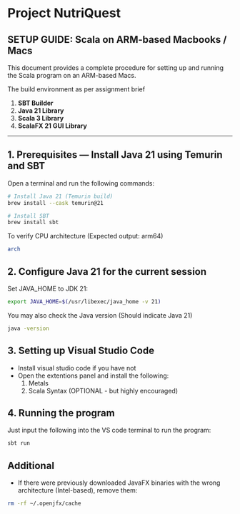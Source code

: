 # Project NutriQuest

## SETUP GUIDE: Scala on ARM-based Macbooks / Macs

This document provides a complete procedure for setting up and running the Scala program on an ARM-based Macs.

The build environment as per assignment brief

1. **SBT Builder**
2. **Java 21 Library**
3. **Scala 3 Library**
4. **ScalaFX 21 GUI Library**

---

## 1. Prerequisites — Install Java 21 using Temurin and SBT

Open a terminal and run the following commands:

```bash
# Install Java 21 (Temurin build)
brew install --cask temurin@21
```

```bash
# Install SBT
brew install sbt
```

To verify CPU architecture (Expected output: arm64)

```bash
arch
```

## 2. Configure Java 21 for the current session

Set JAVA_HOME to JDK 21:

```bash
export JAVA_HOME=$(/usr/libexec/java_home -v 21)
```

You may also check the Java version (Should indicate Java 21)

```bash
java -version
```

## 3. Setting up Visual Studio Code

- Install visual studio code if you have not
- Open the extentions panel and install the following:
  1. Metals
  2. Scala Syntax (OPTIONAL - but highly encouraged)

## 4. Running the program

Just input the following into the VS code terminal to run the program:

```bash
sbt run
```

## Additional

- If there were previously downloaded JavaFX binaries with the wrong architecture (Intel-based), remove them:

```bash
rm -rf ~/.openjfx/cache
```
